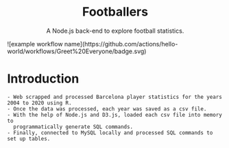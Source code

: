 <h1 align="center">Footballers</h1>
<p align="center">
  A Node.js back-end to explore football statistics.
</p>

<div>
  ![example workflow name](https://github.com/actions/hello-world/workflows/Greet%20Everyone/badge.svg)
</div>

# Introduction

    - Web scrapped and processed Barcelona player statistics for the years 2004 to 2020 using R.
    - Once the data was processed, each year was saved as a csv file.
    - With the help of Node.js and D3.js, loaded each csv file into memory to
      programmatically generate SQL commands.
    - Finally, connected to MySQL locally and processed SQL commands to set up tables.

